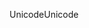 <span data-ttu-id="da737-101">Unicode</span><span class="sxs-lookup"><span data-stu-id="da737-101">Unicode</span></span>